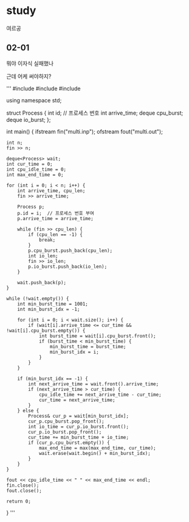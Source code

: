 # study
여르공

## 02-01

뭐야 이자식 실패했나

근데 어케 써야하지?

'''
#include <iostream>
#include <fstream>
#include <deque>

using namespace std;

struct Process {
    int id;  // 프로세스 번호
    int arrive_time;
    deque<int> cpu_burst;
    deque<int> io_burst;
};

int main() {
    ifstream fin("multi.inp");
    ofstream fout("multi.out");

    int n;
    fin >> n;

    deque<Process> wait;
    int cur_time = 0;
    int cpu_idle_time = 0;
    int max_end_time = 0;

    for (int i = 0; i < n; i++) {
        int arrive_time, cpu_len;
        fin >> arrive_time;

        Process p;
        p.id = i;  // 프로세스 번호 부여
        p.arrive_time = arrive_time;

        while (fin >> cpu_len) {
            if (cpu_len == -1) {
                break;
            }
            p.cpu_burst.push_back(cpu_len);
            int io_len;
            fin >> io_len;
            p.io_burst.push_back(io_len);
        }

        wait.push_back(p);
    }

    while (!wait.empty()) {
        int min_burst_time = 1001;
        int min_burst_idx = -1;

        for (int i = 0; i < wait.size(); i++) {
            if (wait[i].arrive_time <= cur_time && !wait[i].cpu_burst.empty()) {
                int burst_time = wait[i].cpu_burst.front();
                if (burst_time < min_burst_time) {
                    min_burst_time = burst_time;
                    min_burst_idx = i;
                }
            }
        }

        if (min_burst_idx == -1) {
            int next_arrive_time = wait.front().arrive_time;
            if (next_arrive_time > cur_time) {
                cpu_idle_time += next_arrive_time - cur_time;
                cur_time = next_arrive_time;
            }
        } else {
            Process& cur_p = wait[min_burst_idx];
            cur_p.cpu_burst.pop_front();
            int io_time = cur_p.io_burst.front();
            cur_p.io_burst.pop_front();
            cur_time += min_burst_time + io_time;
            if (cur_p.cpu_burst.empty()) {
                max_end_time = max(max_end_time, cur_time);
                wait.erase(wait.begin() + min_burst_idx);
            }
        }
    }

    fout << cpu_idle_time << " " << max_end_time << endl;
    fin.close();
    fout.close();

    return 0;
}
'''
